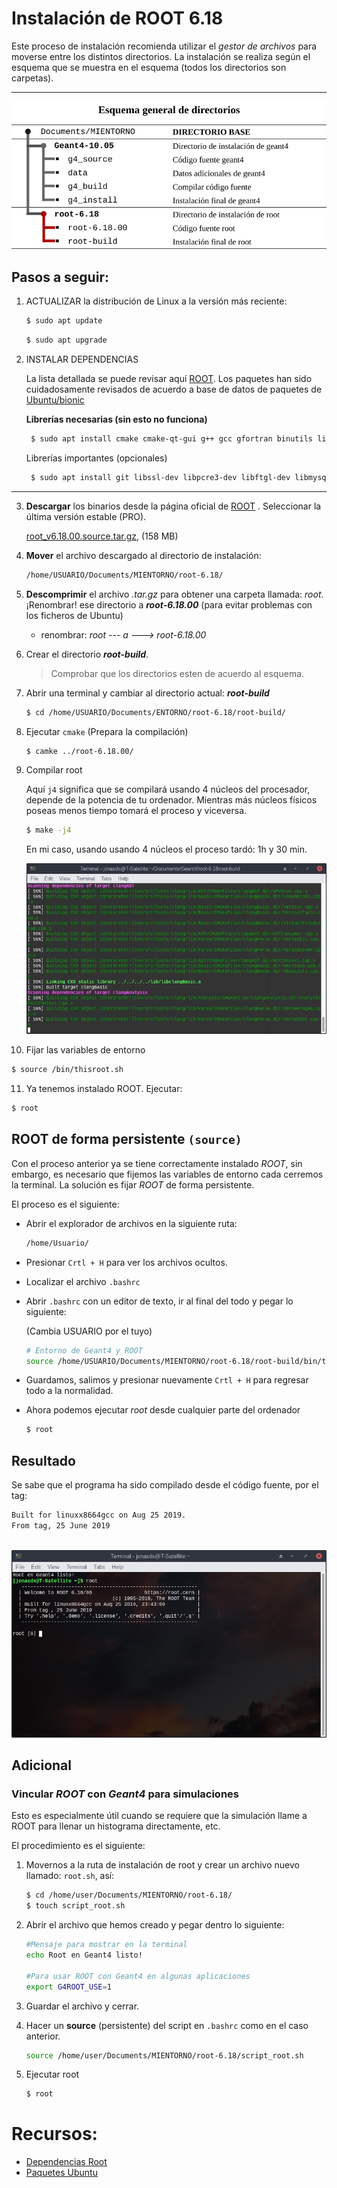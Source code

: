 # Instalación de ROOT 6.18

Este proceso de instalación recomienda utilizar el *gestor de archivos* para moverse entre los distintos directorios. La instalación se realiza según el esquema que se muestra en el esquema (todos los directorios son carpetas). 

----



![](./images/dir_root.png)

## Pasos a seguir:

1. ACTUALIZAR la distribución de Linux a la versión más reciente:

      ```bash
      $ sudo apt update
      ```

      ```bash
      $ sudo apt upgrade
      ```

2. INSTALAR DEPENDENCIAS

    La lista detallada se puede revisar aquí [ROOT](https://root.cern.ch/build-prerequisites). Los paquetes han sido cuidadosamente revisados de acuerdo a base de datos de paquetes de [Ubuntu/bionic](https://packages.ubuntu.com/)

   **Librerías necesarias (sin esto no funciona)**

   ```bash
	$ sudo apt install cmake cmake-qt-gui g++ gcc gfortran binutils libx11-dev libxpm-dev libxft-dev libxext-dev libpng-dev libpng++-dev libjpeg-dev
   ```
   
   Librerías importantes (opcionales)

   ```bash
	$ sudo apt install git libssl-dev libpcre3-dev libftgl-dev libmysqlclient-dev libfftw3-dev libcfitsio-dev graphviz-dev libavahi-compat-libdnssd-dev libldap2-dev python-dev libxml2-dev libkrb5-dev libgsl23 libgsl-dev
   ```
   
---

3. **Descargar** los binarios desde la página oficial de [ROOT](https://root.cern.ch/downloading-root) . Seleccionar la última versión estable (PRO). 

      [root_v6.18.00.source.tar.gz](https://root.cern/download/root_v6.18.00.source.tar.gz), (158 MB)

4. **Mover** el archivo descargado al directorio de instalación:

      ```bash
      /home/USUARIO/Documents/MIENTORNO/root-6.18/
      ```

5. **Descomprimir** el archivo *.tar.gz* para obtener una carpeta llamada: *root*. ¡Renombrar! ese directorio a ***root-6.18.00*** (para evitar problemas con los ficheros de Ubuntu)

   - renombrar: *root --- a ---> root-6.18.00*

6. Crear el directorio ***root-build***.

   >  Comprobar que los directorios esten de acuerdo al esquema.

7. Abrir una terminal y cambiar al directorio actual: ***root-build***

   ```bash
   $ cd /home/USUARIO/Documents/ENTORNO/root-6.18/root-build/
   ```

8. Ejecutar `cmake` (Prepara la compilación)

   ```bash
   $ camke ../root-6.18.00/
   ```

9. Compilar root

   Aquí `j4` significa que se compilará usando 4 núcleos del procesador,  depende de la potencia de tu ordenador.  Mientras más núcleos físicos poseas menos tiempo tomará el proceso y viceversa. 

   ```bash
   $ make -j4
   ```

   En mi caso, usando usando 4 núcleos el proceso tardó: 1h y 30 min.

   ![](images/process_install.jpg)

10. Fijar las variables de entorno

   ```bash
   $ source /bin/thisroot.sh
   ```

11. Ya tenemos instalado ROOT. Ejecutar:

   ```bash
   $ root
   ```




## ROOT de forma persistente `(source)`

Con el proceso anterior ya se tiene correctamente instalado *ROOT*, sin embargo, es necesario que fijemos las variables de entorno cada cerremos la terminal. La solución es fijar *ROOT* de forma persistente.

El proceso es el siguiente:

   - Abrir el explorador de archivos en la siguiente ruta:

     ```bash
     /home/Usuario/
     ```

   - Presionar `Crtl + H` para ver los archivos ocultos.

   - Localizar el archivo `.bashrc`

   - Abrir `.bashrc` con un editor de texto, ir al final del todo y pegar lo siguiente:

     (Cambia USUARIO por el tuyo)

     ```bash
     # Entorno de Geant4 y ROOT
     source /home/USUARIO/Documents/MIENTORNO/root-6.18/root-build/bin/thisroot.sh
     ```

- Guardamos, salimos y presionar nuevamente `Crtl + H` para regresar todo a la normalidad.

* Ahora podemos ejecutar *root* desde cualquier parte del ordenador

   ```bash
   $ root
   ```



## Resultado

Se sabe que el programa ha sido compilado desde el código fuente, por el tag:

```bash
Built for linuxx8664gcc on Aug 25 2019.
From tag, 25 June 2019
```

​    ![](./images/root-final.png)



## Adicional

### Vincular *ROOT* con *Geant4* para simulaciones

Esto es especialmente útil cuando se requiere que la simulación llame a ROOT para llenar un histograma directamente, etc.  

El procedimiento es el siguiente:

1. Movernos a la ruta de instalación de root y crear un archivo nuevo llamado: `root.sh`, así:

   ```bash
   $ cd /home/user/Documents/MIENTORNO/root-6.18/
   $ touch script_root.sh
   ```

2. Abrir el archivo que hemos creado y pegar dentro lo siguiente:

   ```bash
   #Mensaje para mostrar en la terminal
   echo Root en Geant4 listo!
   
   #Para usar ROOT con Geant4 en algunas aplicaciones
   export G4ROOT_USE=1
   ```

3. Guardar el archivo y cerrar.

4. Hacer un **source** (persistente) del script en `.bashrc` como en el caso anterior.

   ```bash
   source /home/user/Documents/MIENTORNO/root-6.18/script_root.sh
   ```

5. Ejecutar root

   ```bash
   $ root
   ```




# Recursos:

- [Dependencias Root](https://root.cern.ch/build-prerequisites)
- [Paquetes Ubuntu](https://packages.ubuntu.com/)